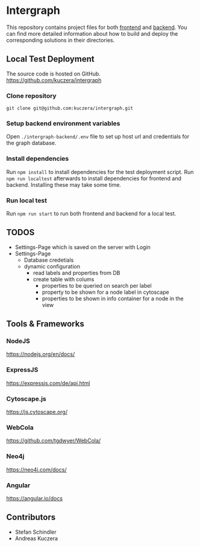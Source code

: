 # Intergraph

This repository contains project files for both [frontend](./intergraph-frontend) and [backend](./intergraph-backend). You can find more detailed information about how to build and deploy the corresponding solutions in their directories.

## Local Test Deployment

The source code is hosted on GitHub.  
https://github.com/kuczera/intergraph

### Clone repository

`git clone git@github.com:kuczera/intergraph.git`

### Setup backend environment variables

Open `./intergraph-backend/.env` file to set up host url and credentials for the graph database.

### Install dependencies

Run `npm install` to install dependencies for the test deployment script. Run `npm run localtest` afterwards to install dependencies for frontend and backend. Installing these may take some time.

### Run local test

Run `npm run start` to run both frontend and backend for a local test.

## TODOS

- Settings-Page which is saved on the server with Login
- Settings-Page
  - Database credetials
  - dynamic configuration
    - read labels and properties from DB
    - create table with colums
      - properties to be queried on search per label
      - property to be shown for a node label in cytoscape
      - properties to be shown in info container for a node in the view



## Tools & Frameworks

### NodeJS
https://nodejs.org/en/docs/

### ExpressJS
https://expressjs.com/de/api.html

### Cytoscape.js
https://js.cytoscape.org/

### WebCola
https://github.com/tgdwyer/WebCola/

### Neo4j
https://neo4j.com/docs/

### Angular
https://angular.io/docs

## Contributors
* Stefan Schindler
* Andreas Kuczera
